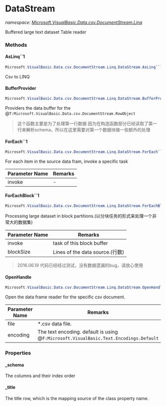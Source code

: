 ﻿# DataStream
_namespace: [Microsoft.VisualBasic.Data.csv.DocumentStream.Linq](./index.md)_

Buffered large text dataset Table reader



### Methods

#### AsLinq``1
```csharp
Microsoft.VisualBasic.Data.csv.DocumentStream.Linq.DataStream.AsLinq``1(System.Boolean)
```
Csv to LINQ

#### BufferProvider
```csharp
Microsoft.VisualBasic.Data.csv.DocumentStream.Linq.DataStream.BufferProvider
```
Providers the data buffer for the @``T:Microsoft.VisualBasic.Data.csv.DocumentStream.RowObject``
> 
>  这个函数主要是为了处理第一行数据
>  因为在构造函数部分已经读取了第一行来解析schema，所以在这里需要对第一个数据块做一些额外的处理
>  

#### ForEach``1
```csharp
Microsoft.VisualBasic.Data.csv.DocumentStream.Linq.DataStream.ForEach``1(System.Action{``0})
```
For each item in the source data fram, invoke a specific task

|Parameter Name|Remarks|
|--------------|-------|
|invoke|-|


#### ForEachBlock``1
```csharp
Microsoft.VisualBasic.Data.csv.DocumentStream.Linq.DataStream.ForEachBlock``1(System.Action{``0[]},System.Int32)
```
Processing large dataset in block partitions.(以分块任务的形式来处理一个非常大的数据集)

|Parameter Name|Remarks|
|--------------|-------|
|invoke|task of this block buffer|
|blockSize|Lines of the data source.(行数)|

> 
>  2016.06.19  代码已经经过测试，没有数据遗漏的bug，请放心使用
>  

#### OpenHandle
```csharp
Microsoft.VisualBasic.Data.csv.DocumentStream.Linq.DataStream.OpenHandle(System.String,System.Text.Encoding,System.Int32)
```
Open the data frame reader for the specific csv document.

|Parameter Name|Remarks|
|--------------|-------|
|file|*.csv data file.|
|encoding|The text encoding. default is using @``F:Microsoft.VisualBasic.Text.Encodings.Default``|



### Properties

#### _schema
The columns and their index order
#### _title
The title row, which is the mapping source of the class property name.
